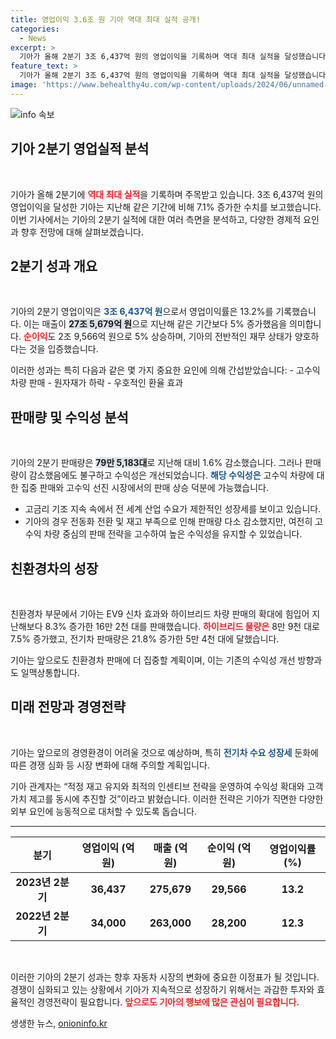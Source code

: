 ```yaml
---
title: 영업이익 3.6조 원 기아 역대 최대 실적 공개!
categories:
  - News
excerpt: >
  기아가 올해 2분기 3조 6,437억 원의 영업이익을 기록하며 역대 최대 실적을 달성했습니다. 판매량 감소에도 고수익 차량과 선진 시장의 성장이 이끌어낸 짜릿한 성과! 기아의 지속적인 성장 전략이 궁금하다면 클릭하세요!
feature_text: >
  기아가 올해 2분기 3조 6,437억 원의 영업이익을 기록하며 역대 최대 실적을 달성했습니다. 판매량 감소에도 고수익 차량과 선진 시장의 성장이 이끌어낸 짜릿한 성과! 기아의 지속적인 성장 전략이 궁금하다면 클릭하세요!
image: 'https://www.behealthy4u.com/wp-content/uploads/2024/06/unnamed-file.png'
---
```


<p><img src="https://www.behealthy4u.com/wp-content/uploads/2024/06/unnamed-file.png" alt="info 속보" /></p>

<h2 data-ke-size="size26">기아 2분기 영업실적 분석</h2>

<p data-ke-size="size16">&nbsp;</p>

<p>기아가 올해 2분기에 <b><span style="color: #ee2323;">역대 최대 실적</span></b>을 기록하며 주목받고 있습니다. 3조 6,437억 원의 영업이익을 달성한 기아는 지난해 같은 기간에 비해 7.1% 증가한 수치를 보고했습니다. 이번 기사에서는 기아의 2분기 실적에 대한 여러 측면을 분석하고, 다양한 경제적 요인과 향후 전망에 대해 살펴보겠습니다.</p>

<h2 data-ke-size="size26">2분기 성과 개요</h2>

<p data-ke-size="size16">&nbsp;</p>

<p>기아의 2분기 영업이익은 <b><span style="color: #1a5490;">3조 6,437억 원</span></b>으로서 영업이익률은 13.2%를 기록했습니다. 이는 매출이 <b><span style="background-color: #21538527;">27조 5,679억 원</span></b>으로 지난해 같은 기간보다 5% 증가했음을 의미합니다. <b><span style="color: #ee2323;">순이익</span></b>도 2조 9,566억 원으로 5% 상승하며, 기아의 전반적인 재무 상태가 양호하다는 것을 입증했습니다.</p>

<p>이러한 성과는 특히 다음과 같은 몇 가지 중요한 요인에 의해 간섭받았습니다:
- 고수익 차량 판매
- 원자재가 하락
- 우호적인 환율 효과</p>

<h2 data-ke-size="size26">판매량 및 수익성 분석</h2>

<p data-ke-size="size16">&nbsp;</p>

<p>기아의 2분기 판매량은 <b><span style="background-color: #21538527;">79만 5,183대</span></b>로 지난해 대비 1.6% 감소했습니다. 그러나 판매량이 감소했음에도 불구하고 수익성은 개선되었습니다. <b><span style="color: #1a5490;">해당 수익성은</span></b> 고수익 차량에 대한 집중 판매와 고수익 선진 시장에서의 판매 상승 덕분에 가능했습니다.</p>

<ul>
<li>고금리 기조 지속 속에서 전 세계 산업 수요가 제한적인 성장세를 보이고 있습니다.</li>
<li>기아의 경우 전동화 전환 및 재고 부족으로 인해 판매량 다소 감소했지만, 여전히 고수익 차량 중심의 판매 전략을 고수하여 높은 수익성을 유지할 수 있었습니다.</li>
</ul>

<h2 data-ke-size="size26">친환경차의 성장</h2>

<p data-ke-size="size16">&nbsp;</p>

<p>친환경차 부문에서 기아는 EV9 신차 효과와 하이브리드 차량 판매의 확대에 힘입어 지난해보다 8.3% 증가한 16만 2천 대를 판매했습니다. <b><span style="color: #ee2323;">하이브리드 물량은</span></b> 8만 9천 대로 7.5% 증가했고, 전기차 판매량은 21.8% 증가한 5만 4천 대에 달했습니다.</p>

<p>기아는 앞으로도 친환경차 판매에 더 집중할 계획이며, 이는 기존의 수익성 개선 방향과도 일맥상통합니다. </p>

<h2 data-ke-size="size26">미래 전망과 경영전략</h2>

<p data-ke-size="size16">&nbsp;</p>

<p>기아는 앞으로의 경영환경이 어려울 것으로 예상하며, 특히 <b><span style="color: #1a5490;">전기차 수요 성장세</span></b> 둔화에 따른 경쟁 심화 등 시장 변화에 대해 주의할 계획입니다. </p>

<p>기아 관계자는 “적정 재고 유지와 최적의 인센티브 전략을 운영하여 수익성 확대와 고객 가치 제고를 동시에 추진할 것”이라고 밝혔습니다. 이러한 전략은 기아가 직면한 다양한 외부 요인에 능동적으로 대처할 수 있도록 돕습니다.</p>

<hr />

<table>
    <thead>
        <tr>
            <th style="text-align: center;">분기</th>
            <th style="text-align: center;">영업이익 (억원)</th>
            <th style="text-align: center;">매출 (억원)</th>
            <th style="text-align: center;">순이익 (억원)</th>
            <th style="text-align: center;">영업이익률 (%)</th>
        </tr>
    </thead>
    <tbody>
        <tr>
            <td style="text-align: center; height: 17px;"><b>2023년 2분기</b></td>
            <td style="text-align: center; height: 17px;"><b>36,437</b></td>
            <td style="text-align: center; height: 17px;"><b>275,679</b></td>
            <td style="text-align: center; height: 17px;"><b>29,566</b></td>
            <td style="text-align: center; height: 17px;"><b>13.2</b></td>
        </tr>
        <tr>
            <td style="text-align: center; height: 17px;"><b>2022년 2분기</b></td>
            <td style="text-align: center; height: 17px;"><b>34,000</b></td>
            <td style="text-align: center; height: 17px;"><b>263,000</b></td>
            <td style="text-align: center; height: 17px;"><b>28,200</b></td>
            <td style="text-align: center; height: 17px;"><b>12.3</b></td>
        </tr>
    </tbody>
</table>

<p data-ke-size="size16">&nbsp;</p>

<p>이러한 기아의 2분기 성과는 향후 자동차 시장의 변화에 중요한 이정표가 될 것입니다. 경쟁이 심화되고 있는 상황에서 기아가 지속적으로 성장하기 위해서는 과감한 투자와 효율적인 경영전략이 필요합니다. <b><span style="color: #ee2323;">앞으로도 기아의 행보에 많은 관심이 필요합니다.</span></b></p>
생생한 뉴스, <a href="https://onioninfo.kr" rel="dofollow">onioninfo.kr</a>


